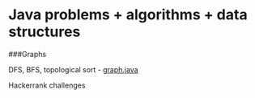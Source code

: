 # Java problems + algorithms + data structures

###Graphs

DFS, BFS, topological sort - [graph.java](https://github.com/RaduHaulica/java/blob/master/graphs/graph.java)

Hackerrank challenges
